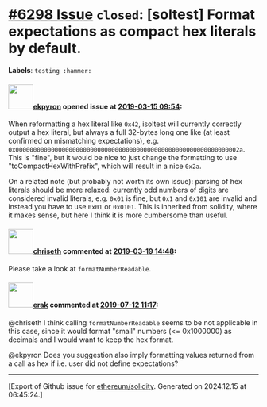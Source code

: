 # [\#6298 Issue](https://github.com/ethereum/solidity/issues/6298) `closed`: [soltest] Format expectations as compact hex literals by default.
**Labels**: `testing :hammer:`


#### <img src="https://avatars.githubusercontent.com/u/1347491?v=4" width="50">[ekpyron](https://github.com/ekpyron) opened issue at [2019-03-15 09:54](https://github.com/ethereum/solidity/issues/6298):

When reformatting a hex literal like ``0x42``, isoltest will currently correctly output a hex literal, but always a full 32-bytes long one like (at least confirmed on mismatching expectations), e.g. ``0x000000000000000000000000000000000000000000000000000000000000002a``. This is "fine", but it would be nice to just change the formatting to use "toCompactHexWithPrefix", which will result in a nice ``0x2a``.

On a related note (but probably not worth its own issue): parsing of hex literals should be more relaxed: currently odd numbers of digits are considered invalid literals, e.g. ``0x01`` is fine, but ``0x1`` and ``0x101`` are invalid and instead you have to use ``0x01`` or ``0x0101``. This is inherited from solidity, where it makes sense, but here I think it is more cumbersome than useful.

#### <img src="https://avatars.githubusercontent.com/u/9073706?v=4" width="50">[chriseth](https://github.com/chriseth) commented at [2019-03-19 14:48](https://github.com/ethereum/solidity/issues/6298#issuecomment-474404167):

Please take a look at `formatNumberReadable`.

#### <img src="https://avatars.githubusercontent.com/u/20012009?u=61e903cf16bc5f3353db1d571401e2e71b6f61ed&v=4" width="50">[erak](https://github.com/erak) commented at [2019-07-12 11:17](https://github.com/ethereum/solidity/issues/6298#issuecomment-510849468):

@chriseth I think calling `formatNumberReadable` seems to be not applicable in this case, since it would format "small" numbers (<= 0x1000000) as decimals and I would want to keep the hex format.

@ekpyron Does you suggestion also imply formatting values returned from a call as hex if i.e. user did not define expectations?


-------------------------------------------------------------------------------



[Export of Github issue for [ethereum/solidity](https://github.com/ethereum/solidity). Generated on 2024.12.15 at 06:45:24.]
